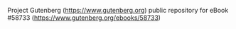 Project Gutenberg (https://www.gutenberg.org) public repository for
eBook #58733 (https://www.gutenberg.org/ebooks/58733)
